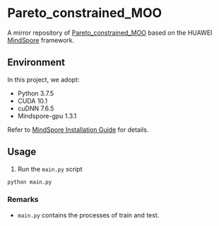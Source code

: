 # Pareto_constrained_MOO

A mirror repository of [Pareto_constrained_MOO](https://github.com/qianxiuhao1017/Pareto_constrained_MOO) based on the HUAWEI [MindSpore](https://www.mindspore.cn/en) framework.

## Environment

In this project, we adopt:

- Python 3.7.5
- CUDA 10.1
- cuDNN 7.6.5
- Mindspore-gpu 1.3.1

Refer to [MindSpore Installation Guide](https://www.mindspore.cn/install/en) for details.

## Usage

1. Run the `main.py` script

```shell
python main.py
```

### Remarks

- `main.py` contains the processes of train and test.
